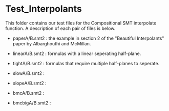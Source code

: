 Test_Interpolants
====

This folder contains our test files for the Compositional SMT interpolate function. A description of each pair of files is below.

+ paperA/B.smt2 : the example in section 2 of the "Beautiful Interpolants" paper by Albarghouthi and McMillan.

+ linearA/B.smt2 : formulas with a linear seperating half-plane.

+ tightA/B.smt2 : formulas that require multiple half-planes to seperate.

+ slowA/B.smt2 : 

+ slopeA/B.smt2 :

+ bmcA/B.smt2 : 

+ bmcbigA/B.smt2 :